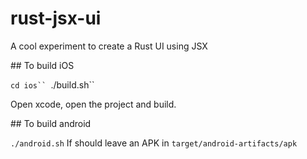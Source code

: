 # rust-jsx-ui

A cool experiment to create a Rust UI using JSX

## To build iOS

` cd ios``  `./build.sh``

Open xcode, open the project and build.

## To build android

`./android.sh`
If should leave an APK in `target/android-artifacts/apk`
